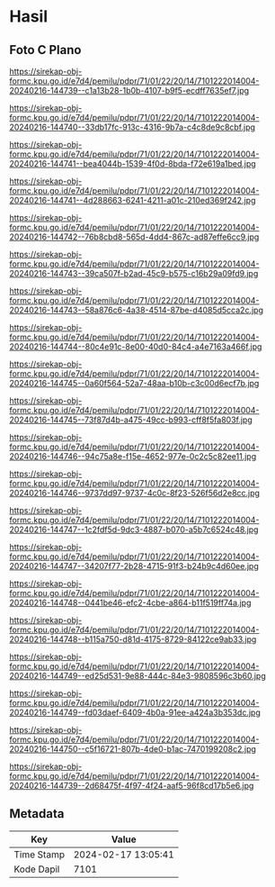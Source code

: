 # Hasil

## Foto C Plano

https://sirekap-obj-formc.kpu.go.id/e7d4/pemilu/pdpr/71/01/22/20/14/7101222014004-20240216-144739--c1a13b28-1b0b-4107-b9f5-ecdff7635ef7.jpg

https://sirekap-obj-formc.kpu.go.id/e7d4/pemilu/pdpr/71/01/22/20/14/7101222014004-20240216-144740--33db17fc-913c-4316-9b7a-c4c8de9c8cbf.jpg

https://sirekap-obj-formc.kpu.go.id/e7d4/pemilu/pdpr/71/01/22/20/14/7101222014004-20240216-144741--bea4044b-1539-4f0d-8bda-f72e619a1bed.jpg

https://sirekap-obj-formc.kpu.go.id/e7d4/pemilu/pdpr/71/01/22/20/14/7101222014004-20240216-144741--4d288663-6241-4211-a01c-210ed369f242.jpg

https://sirekap-obj-formc.kpu.go.id/e7d4/pemilu/pdpr/71/01/22/20/14/7101222014004-20240216-144742--76b8cbd8-565d-4dd4-867c-ad87effe6cc9.jpg

https://sirekap-obj-formc.kpu.go.id/e7d4/pemilu/pdpr/71/01/22/20/14/7101222014004-20240216-144743--39ca507f-b2ad-45c9-b575-c16b29a09fd9.jpg

https://sirekap-obj-formc.kpu.go.id/e7d4/pemilu/pdpr/71/01/22/20/14/7101222014004-20240216-144743--58a876c6-4a38-4514-87be-d4085d5cca2c.jpg

https://sirekap-obj-formc.kpu.go.id/e7d4/pemilu/pdpr/71/01/22/20/14/7101222014004-20240216-144744--80c4e91c-8e00-40d0-84c4-a4e7163a466f.jpg

https://sirekap-obj-formc.kpu.go.id/e7d4/pemilu/pdpr/71/01/22/20/14/7101222014004-20240216-144745--0a60f564-52a7-48aa-b10b-c3c00d6ecf7b.jpg

https://sirekap-obj-formc.kpu.go.id/e7d4/pemilu/pdpr/71/01/22/20/14/7101222014004-20240216-144745--73f87d4b-a475-49cc-b993-cff8f5fa803f.jpg

https://sirekap-obj-formc.kpu.go.id/e7d4/pemilu/pdpr/71/01/22/20/14/7101222014004-20240216-144746--94c75a8e-f15e-4652-977e-0c2c5c82ee11.jpg

https://sirekap-obj-formc.kpu.go.id/e7d4/pemilu/pdpr/71/01/22/20/14/7101222014004-20240216-144746--9737dd97-9737-4c0c-8f23-526f56d2e8cc.jpg

https://sirekap-obj-formc.kpu.go.id/e7d4/pemilu/pdpr/71/01/22/20/14/7101222014004-20240216-144747--1c2fdf5d-9dc3-4887-b070-a5b7c6524c48.jpg

https://sirekap-obj-formc.kpu.go.id/e7d4/pemilu/pdpr/71/01/22/20/14/7101222014004-20240216-144747--34207f77-2b28-4715-91f3-b24b9c4d60ee.jpg

https://sirekap-obj-formc.kpu.go.id/e7d4/pemilu/pdpr/71/01/22/20/14/7101222014004-20240216-144748--0441be46-efc2-4cbe-a864-b11f519ff74a.jpg

https://sirekap-obj-formc.kpu.go.id/e7d4/pemilu/pdpr/71/01/22/20/14/7101222014004-20240216-144748--b115a750-d81d-4175-8729-84122ce9ab33.jpg

https://sirekap-obj-formc.kpu.go.id/e7d4/pemilu/pdpr/71/01/22/20/14/7101222014004-20240216-144749--ed25d531-9e88-444c-84e3-9808596c3b60.jpg

https://sirekap-obj-formc.kpu.go.id/e7d4/pemilu/pdpr/71/01/22/20/14/7101222014004-20240216-144749--fd03daef-6409-4b0a-91ee-a424a3b353dc.jpg

https://sirekap-obj-formc.kpu.go.id/e7d4/pemilu/pdpr/71/01/22/20/14/7101222014004-20240216-144750--c5f16721-807b-4de0-b1ac-7470199208c2.jpg

https://sirekap-obj-formc.kpu.go.id/e7d4/pemilu/pdpr/71/01/22/20/14/7101222014004-20240216-144739--2d68475f-4f97-4f24-aaf5-96f8cd17b5e6.jpg


## Metadata

| Key        | Value               |
| ---------- | ------------------- |
| Time Stamp | 2024-02-17 13:05:41 |
| Kode Dapil | 7101                |



